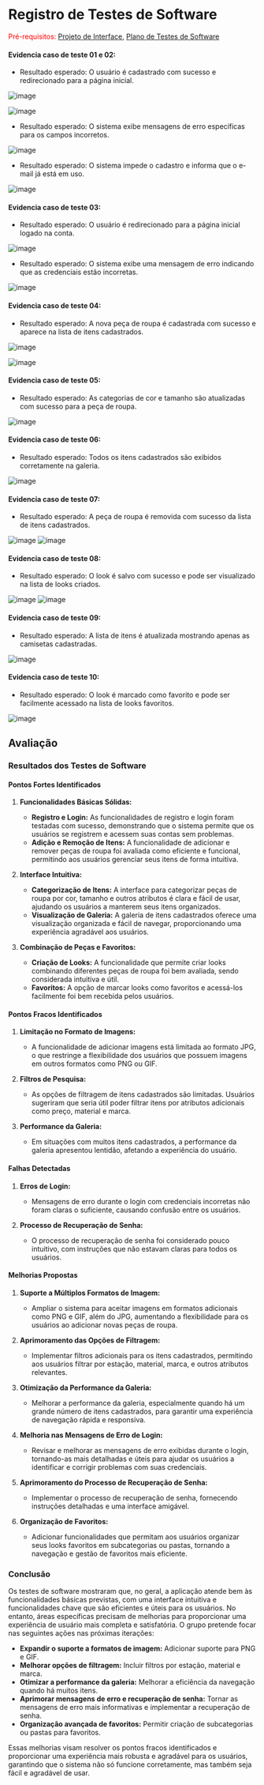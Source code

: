 # Registro de Testes de Software

<span style="color:red">Pré-requisitos: <a href="3-Projeto de Interface.md"> Projeto de Interface</a></span>, <a href="8-Plano de Testes de Software.md"> Plano de Testes de Software</a>

#### Evidencia caso de teste 01 e 02:
- Resultado esperado: O usuário é cadastrado com sucesso e redirecionado para a página inicial.

![image](https://github.com/ICEI-PUC-Minas-PMV-ADS/pmv-ads-2024-1-e4-proj-infra-t5-projeto-MyCloset/assets/106553544/342834ef-46d7-4e0f-965a-af8cb9cc593a)

![image](https://github.com/ICEI-PUC-Minas-PMV-ADS/pmv-ads-2024-1-e4-proj-infra-t5-projeto-MyCloset/assets/106553544/b638be42-dc11-4d5b-9f3b-017b84b0f71f)

- Resultado esperado: O sistema exibe mensagens de erro específicas para os campos incorretos.

![image](https://github.com/ICEI-PUC-Minas-PMV-ADS/pmv-ads-2024-1-e4-proj-infra-t5-projeto-MyCloset/assets/106553544/92983a98-e055-40d9-887a-bfa5e0291274)

- Resultado esperado: O sistema impede o cadastro e informa que o e-mail já está em uso.

![image](https://github.com/ICEI-PUC-Minas-PMV-ADS/pmv-ads-2024-1-e4-proj-infra-t5-projeto-MyCloset/assets/106553544/87351e4d-607f-4fa0-85c0-83187d9f32e9)


#### Evidencia caso de teste 03:
- Resultado esperado: O usuário é redirecionado para a página inicial logado na conta.

![image](https://github.com/ICEI-PUC-Minas-PMV-ADS/pmv-ads-2024-1-e4-proj-infra-t5-projeto-MyCloset/assets/106553544/ef0a0694-b2a0-4d13-ba4c-d728c558e675)

- Resultado esperado: O sistema exibe uma mensagem de erro indicando que as credenciais estão incorretas.

![image](https://github.com/ICEI-PUC-Minas-PMV-ADS/pmv-ads-2024-1-e4-proj-infra-t5-projeto-MyCloset/assets/106553544/2bd31581-2b9f-4270-af74-eccb5bc12223)

#### Evidencia caso de teste 04:
- Resultado esperado: A nova peça de roupa é cadastrada com sucesso e aparece na lista de itens cadastrados.

![image](https://github.com/ICEI-PUC-Minas-PMV-ADS/pmv-ads-2024-1-e4-proj-infra-t5-projeto-MyCloset/assets/106553544/df3d83f3-171a-4b22-93a1-63bcdbae359b)

![image](https://github.com/ICEI-PUC-Minas-PMV-ADS/pmv-ads-2024-1-e4-proj-infra-t5-projeto-MyCloset/assets/106553544/98f2fcef-7c6f-43c3-ac59-87e7b92cdfb8)

#### Evidencia caso de teste 05:
- Resultado esperado: As categorias de cor e tamanho são atualizadas com sucesso para a peça de roupa.

![image](https://github.com/ICEI-PUC-Minas-PMV-ADS/pmv-ads-2024-1-e4-proj-infra-t5-projeto-MyCloset/assets/106553544/82d8c9dd-6ac0-4ab8-a6dc-a6b3575b3183)

#### Evidencia caso de teste 06:
- Resultado esperado: Todos os itens cadastrados são exibidos corretamente na galeria.

![image](https://github.com/ICEI-PUC-Minas-PMV-ADS/pmv-ads-2024-1-e4-proj-infra-t5-projeto-MyCloset/assets/106553544/250a146f-c625-4a0b-823f-21474e296099)

#### Evidencia caso de teste 07:
- Resultado esperado: A peça de roupa é removida com sucesso da lista de itens cadastrados.

![image](https://github.com/ICEI-PUC-Minas-PMV-ADS/pmv-ads-2024-1-e4-proj-infra-t5-projeto-MyCloset/assets/106553544/949d0a84-f152-466e-ab67-caab2d4ad138)
![image](https://github.com/ICEI-PUC-Minas-PMV-ADS/pmv-ads-2024-1-e4-proj-infra-t5-projeto-MyCloset/assets/106553544/97b8c93f-c388-4764-a64c-fde8b22631c6)

#### Evidencia caso de teste 08:
- Resultado esperado: O look é salvo com sucesso e pode ser visualizado na lista de looks criados.

![image](https://github.com/ICEI-PUC-Minas-PMV-ADS/pmv-ads-2024-1-e4-proj-infra-t5-projeto-MyCloset/assets/106553544/7177e180-2ec6-490e-8548-888256d5907b)
![image](https://github.com/ICEI-PUC-Minas-PMV-ADS/pmv-ads-2024-1-e4-proj-infra-t5-projeto-MyCloset/assets/106553544/cc0210d0-cf59-4616-9f9a-f7c1fec1c843)


#### Evidencia caso de teste 09:
- Resultado esperado: A lista de itens é atualizada mostrando apenas as camisetas cadastradas.

![image](https://github.com/ICEI-PUC-Minas-PMV-ADS/pmv-ads-2024-1-e4-proj-infra-t5-projeto-MyCloset/assets/106553544/eb2b7b81-c7fa-48ff-b80d-564de8535ab7)

#### Evidencia caso de teste 10:
- Resultado esperado: O look é marcado como favorito e pode ser facilmente acessado na lista de looks favoritos.

![image](https://github.com/ICEI-PUC-Minas-PMV-ADS/pmv-ads-2024-1-e4-proj-infra-t5-projeto-MyCloset/assets/106553544/5f2fbdef-1a62-4d28-9f88-5d2a01423770)


## Avaliação

### Resultados dos Testes de Software

#### Pontos Fortes Identificados

1. **Funcionalidades Básicas Sólidas:**
   - **Registro e Login:** As funcionalidades de registro e login foram testadas com sucesso, demonstrando que o sistema permite que os usuários se registrem e acessem suas contas sem problemas.
   - **Adição e Remoção de Itens:** A funcionalidade de adicionar e remover peças de roupa foi avaliada como eficiente e funcional, permitindo aos usuários gerenciar seus itens de forma intuitiva.

2. **Interface Intuitiva:**
   - **Categorização de Itens:** A interface para categorizar peças de roupa por cor, tamanho e outros atributos é clara e fácil de usar, ajudando os usuários a manterem seus itens organizados.
   - **Visualização de Galeria:** A galeria de itens cadastrados oferece uma visualização organizada e fácil de navegar, proporcionando uma experiência agradável aos usuários.

3. **Combinação de Peças e Favoritos:**
   - **Criação de Looks:** A funcionalidade que permite criar looks combinando diferentes peças de roupa foi bem avaliada, sendo considerada intuitiva e útil.
   - **Favoritos:** A opção de marcar looks como favoritos e acessá-los facilmente foi bem recebida pelos usuários.

#### Pontos Fracos Identificados

1. **Limitação no Formato de Imagens:**
   - A funcionalidade de adicionar imagens está limitada ao formato JPG, o que restringe a flexibilidade dos usuários que possuem imagens em outros formatos como PNG ou GIF.

2. **Filtros de Pesquisa:**
   - As opções de filtragem de itens cadastrados são limitadas. Usuários sugeriram que seria útil poder filtrar itens por atributos adicionais como preço, material e marca.

3. **Performance da Galeria:**
   - Em situações com muitos itens cadastrados, a performance da galeria apresentou lentidão, afetando a experiência do usuário.

#### Falhas Detectadas

1. **Erros de Login:**
   - Mensagens de erro durante o login com credenciais incorretas não foram claras o suficiente, causando confusão entre os usuários.

2. **Processo de Recuperação de Senha:**
   - O processo de recuperação de senha foi considerado pouco intuitivo, com instruções que não estavam claras para todos os usuários.

#### Melhorias Propostas

1. **Suporte a Múltiplos Formatos de Imagem:**
   - Ampliar o sistema para aceitar imagens em formatos adicionais como PNG e GIF, além do JPG, aumentando a flexibilidade para os usuários ao adicionar novas peças de roupa.

2. **Aprimoramento das Opções de Filtragem:**
   - Implementar filtros adicionais para os itens cadastrados, permitindo aos usuários filtrar por estação, material, marca, e outros atributos relevantes.

3. **Otimização da Performance da Galeria:**
   - Melhorar a performance da galeria, especialmente quando há um grande número de itens cadastrados, para garantir uma experiência de navegação rápida e responsiva.

4. **Melhoria nas Mensagens de Erro de Login:**
   - Revisar e melhorar as mensagens de erro exibidas durante o login, tornando-as mais detalhadas e úteis para ajudar os usuários a identificar e corrigir problemas com suas credenciais.

5. **Aprimoramento do Processo de Recuperação de Senha:**
   - Implementar o processo de recuperação de senha, fornecendo instruções detalhadas e uma interface amigável.

6. **Organização de Favoritos:**
   - Adicionar funcionalidades que permitam aos usuários organizar seus looks favoritos em subcategorias ou pastas, tornando a navegação e gestão de favoritos mais eficiente.

### Conclusão

Os testes de software mostraram que, no geral, a aplicação atende bem às funcionalidades básicas previstas, com uma interface intuitiva e funcionalidades chave que são eficientes e úteis para os usuários. No entanto, áreas específicas precisam de melhorias para proporcionar uma experiência de usuário mais completa e satisfatória. O grupo pretende focar nas seguintes ações nas próximas iterações:

- **Expandir o suporte a formatos de imagem:** Adicionar suporte para PNG e GIF.
- **Melhorar opções de filtragem:** Incluir filtros por estação, material e marca.
- **Otimizar a performance da galeria:** Melhorar a eficiência da navegação quando há muitos itens.
- **Aprimorar mensagens de erro e recuperação de senha:** Tornar as mensagens de erro mais informativas e implementar a recuperação de senha.
- **Organização avançada de favoritos:** Permitir criação de subcategorias ou pastas para favoritos.

Essas melhorias visam resolver os pontos fracos identificados e proporcionar uma experiência mais robusta e agradável para os usuários, garantindo que o sistema não só funcione corretamente, mas também seja fácil e agradável de usar.
